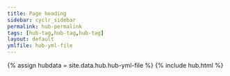 ```yaml
---
title: Page heading
sidebar: cyclr_sidebar
permalink: hub-permalink
tags: [hub-tag,hub-tag,hub-tag]
layout: default
ymlfile: hub-yml-file
---
```

{% assign hubdata = site.data.hub.hub-yml-file %}
{% include hub.html %}	